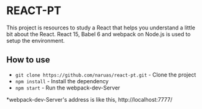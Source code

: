 # REACT-PT

This project is resources to study a React that helps you understand a little bit about the React.
React 15, Babel 6 and webpack on Node.js is used to setup the environment.

## How to use
- ``git clone https://github.com/naruas/react-pt.git`` - Clone the project
- ``npm install`` - Install the dependency
- ``npm start``  - Run the webpack-dev-Server

*webpack-dev-Server's address is like this, http://localhost:7777/
